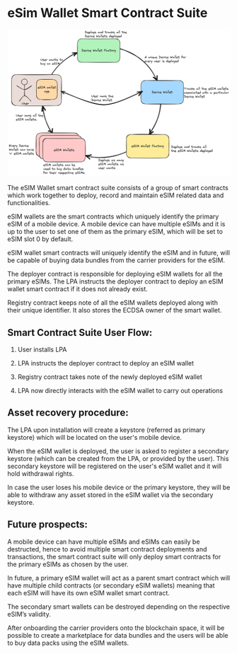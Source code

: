 
# eSim Wallet Smart Contract Suite

  

![](./resources/eSIMWallet-SCS.png)

  

The eSIM Wallet smart contract suite consists of a group of smart contracts which work together to deploy, record and maintain eSIM related data and functionalities.

  

eSIM wallets are the smart contracts which uniquely identify the primary eSIM of a mobile device. A mobile device can have multiple eSIMs and it is up to the user to set one of them as the primary eSIM, which will be set to eSIM slot 0 by default.

eSIM wallet smart contracts will uniquely identify the eSIM and in future, will be capable of buying data bundles from the carrier providers for the eSIM.

  

The deployer contract is responsible for deploying eSIM wallets for all the primary eSIMs. The LPA instructs the deployer contract to deploy an eSIM wallet smart contract if it does not already exist.

  

Registry contract keeps note of all the eSIM wallets deployed along with their unique identifier. It also stores the ECDSA owner of the smart wallet.

  

## Smart Contract Suite User Flow:

1.  User installs LPA
    
2.  LPA instructs the deployer contract to deploy an eSIM wallet
    
3.  Registry contract takes note of the newly deployed eSIM wallet
    
4.  LPA now directly interacts with the eSIM wallet to carry out operations
    

  

## Asset recovery procedure:

The LPA upon installation will create a keystore (referred as primary keystore) which will be located on the user's mobile device.

When the eSIM wallet is deployed, the user is asked to register a secondary keystore (which can be created from the LPA, or provided by the user). This secondary keystore will be registered on the user's eSIM wallet and it will hold withdrawal rights.

In case the user loses his mobile device or the primary keystore, they will be able to withdraw any asset stored in the eSIM wallet via the secondary keystore.

  

## Future prospects:

A mobile device can have multiple eSIMs and eSIMs can easily be destructed, hence to avoid multiple smart contract deployments and transactions, the smart contract suite will only deploy smart contracts for the primary eSIMs as chosen by the user.

In future, a primary eSIM wallet will act as a parent smart contract which will have multiple child contracts (or secondary eSIM wallets) meaning that each eSIM will have its own eSIM wallet smart contract.

The secondary smart wallets can be destroyed depending on the respective eSIM’s validity.

After onboarding the carrier providers onto the blockchain space, it will be possible to create a marketplace for data bundles and the users will be able to buy data packs using the eSIM wallets.